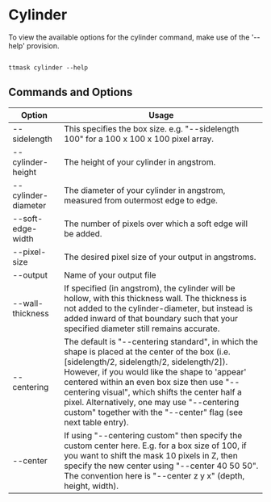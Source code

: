 # Cylinder

To view the available options for the cylinder command, make use of the '--help' provision. 

```shell

ttmask cylinder --help

```

## Commands and Options

Option | Usage                                                                                                                                                                                                                                          |
------------ |------------------------------------------------------------------------------------------------------------------------------------------------------------------------------------------------------------------------------------------------| 
--sidelength | This specifies the box size. e.g. "--sidelength 100" for a 100 x 100 x 100 pixel array.                                                                                                                                                                          | 
--cylinder-height | The height of your cylinder in angstrom. 
--cylinder-diameter  | The diameter of your cylinder in angstrom, measured from outermost edge to edge.                                                                                                                                                               |
--soft-edge-width | The number of pixels over which a soft edge will be added.                                                                                                                                                                                     |
--pixel-size  | The desired pixel size of your output in angstroms.                                                                                                                                                              |
--output | Name of your output file                                                                                                                                                                                                        |
--wall-thickness  | If specified (in angstrom), the cylinder will be hollow, with this thickness wall. The thickness is not added to the cylinder-diameter, but instead is added inward of that boundary such that your specified diameter still remains accurate. |
--centering | The default is "--centering standard", in which the shape is placed at the center of the box (i.e. [sidelength/2, sidelength/2, sidelength/2]). However, if you would like the shape to 'appear' centered within an even box size then use "--centering visual", which shifts the center half a pixel. Alternatively, one may use "--centering custom" together with the "--center" flag (see next table entry). 
--center | If using "--centering custom" then specify the custom center here. E.g. for a box size of 100, if you want to shift the mask 10 pixels in Z, then specify the new center using "--center 40 50 50". The convention here is "--center z y x" (depth, height, width).                                                                                                                      




    